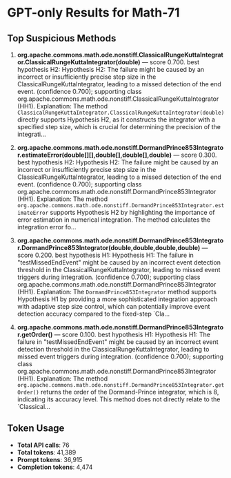 # GPT-only Results for Math-71

## Top Suspicious Methods

1. **org.apache.commons.math.ode.nonstiff.ClassicalRungeKuttaIntegrator.ClassicalRungeKuttaIntegrator(double)** — score 0.700. best hypothesis H2: Hypothesis H2: The failure might be caused by an incorrect or insufficiently precise step size in the ClassicalRungeKuttaIntegrator, leading to a missed detection of the end event. (confidence 0.700); supporting class org.apache.commons.math.ode.nonstiff.ClassicalRungeKuttaIntegrator (HH1).
    Explanation: The method `ClassicalRungeKuttaIntegrator.ClassicalRungeKuttaIntegrator(double)` directly supports Hypothesis H2, as it constructs the integrator with a specified step size, which is crucial for determining the precision of the integrati...

2. **org.apache.commons.math.ode.nonstiff.DormandPrince853Integrator.estimateError(double[][],double[],double[],double)** — score 0.300. best hypothesis H2: Hypothesis H2: The failure might be caused by an incorrect or insufficiently precise step size in the ClassicalRungeKuttaIntegrator, leading to a missed detection of the end event. (confidence 0.700); supporting class org.apache.commons.math.ode.nonstiff.DormandPrince853Integrator (HH1).
    Explanation: The method `org.apache.commons.math.ode.nonstiff.DormandPrince853Integrator.estimateError` supports Hypothesis H2 by highlighting the importance of error estimation in numerical integration. The method calculates the integration error fo...

3. **org.apache.commons.math.ode.nonstiff.DormandPrince853Integrator.DormandPrince853Integrator(double,double,double,double)** — score 0.200. best hypothesis H1: Hypothesis H1: The failure in "testMissedEndEvent" might be caused by an incorrect event detection threshold in the ClassicalRungeKuttaIntegrator, leading to missed event triggers during integration. (confidence 0.700); supporting class org.apache.commons.math.ode.nonstiff.DormandPrince853Integrator (HH1).
    Explanation: The `DormandPrince853Integrator` method supports Hypothesis H1 by providing a more sophisticated integration approach with adaptive step size control, which can potentially improve event detection accuracy compared to the fixed-step `Cla...

4. **org.apache.commons.math.ode.nonstiff.DormandPrince853Integrator.getOrder()** — score 0.100. best hypothesis H1: Hypothesis H1: The failure in "testMissedEndEvent" might be caused by an incorrect event detection threshold in the ClassicalRungeKuttaIntegrator, leading to missed event triggers during integration. (confidence 0.700); supporting class org.apache.commons.math.ode.nonstiff.DormandPrince853Integrator (HH1).
    Explanation: The method `org.apache.commons.math.ode.nonstiff.DormandPrince853Integrator.getOrder()` returns the order of the Dormand-Prince integrator, which is 8, indicating its accuracy level. This method does not directly relate to the `Classical...


## Token Usage

- **Total API calls**: 76
- **Total tokens**: 41,389
- **Prompt tokens**: 36,915
- **Completion tokens**: 4,474

